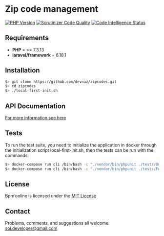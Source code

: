 Zip code management
===================

[![PHP Version](https://img.shields.io/badge/PHP-%3D7.3.13-brightgreen.svg)](https://php.net/)
[![Scrutinizer Code Quality](https://scrutinizer-ci.com/g/devnaz/zipcodes/badges/quality-score.png?b=master)](https://scrutinizer-ci.com/g/devnaz/zipcodes/?branch=master)
[![Code Intelligence Status](https://scrutinizer-ci.com/g/devnaz/zipcodes/badges/code-intelligence.svg?b=master)](https://scrutinizer-ci.com/code-intelligence)

## Requirements
- **PHP** = >= 7.3.13
- **laravel/framework** = 6.18.1


## Installation
```bash
$> git clone https://github.com/devnaz/zipcodes.git
$> cd zipcodes
$> ./local-first-init.sh
```


## API Documentation
[For more information see here](https://devnaz.github.io/zipcodes/src/public/api/doc/index.html)


## Tests
To run the test suite, you need to initialize the application in docker through the initialization script local-first-init.sh, then the tests can be run with the commands:
```bash
$> docker-compose run cli /bin/bash -c "./vendor/bin/phpunit ./tests/Unit"
$> docker-compose run cli /bin/bash -c "./vendor/bin/phpunit ./tests/Feature"
```


## License
Bpm’online is licensed under the [MIT License](https://opensource.org/licenses/MIT)


## Contact
Problems, comments, and suggestions all welcome: [sol.developer@gmail.com](mailto:sol.developer@gmail.com)
